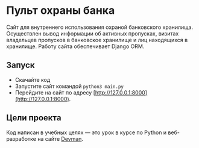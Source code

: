 # Пульт охраны банка

Сайт для внутреннего использования охраной банковского хранилища. Осуществлен вывод информации об активных пропусках, визитах владельцев пропусков в банковское хранилище и лиц находящихся в хранилище. Работу сайта обеспечивает Django ORM.

## Запуск

- Скачайте код
- Запустите сайт командой `python3 main.py`
- Перейдите на сайт по адресу [http://127.0.0.1:8000](http://127.0.0.1:8000).

## Цели проекта

Код написан в учебных целях — это урок в курсе по Python и веб-разработке на сайте [Devman](https://dvmn.org).
